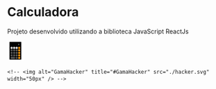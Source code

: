 # Calculadora

Projeto desenvolvido utilizando a biblioteca JavaScript ReactJs

<img  src="./calculadora.png" heigth="40em" width="40em"/>

    <!-- <img alt="GamaHacker" title="#GamaHacker" src="./hacker.svg" width="50px" /> -->

